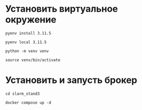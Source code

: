 # Установить виртуальное окружение
`pyenv install 3.11.5
`

`pyenv local 3.11.5`

`python -m venv venv`

`source venv/bin/activate`

# Установить и запусть брокер
`cd slarm_stand3`

`docker compose up -d`



